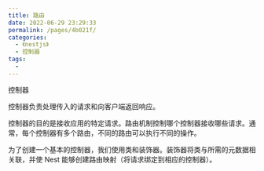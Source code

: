 ```yaml
---
title: 路由
date: 2022-06-29 23:29:33
permalink: /pages/4b021f/
categories:
  - 《nestjs》
  - 控制器
tags:
  - 
---
```



控制器

控制器负责处理传入的请求和向客户端返回响应。

控制器的目的是接收应用的特定请求。路由机制控制哪个控制器接收哪些请求。通常，每个控制器有多个路由，不同的路由可以执行不同的操作。

为了创建一个基本的控制器，我们使用类和装饰器。装饰器将类与所需的元数据相关联，并使 Nest 能够创建路由映射（将请求绑定到相应的控制器）。